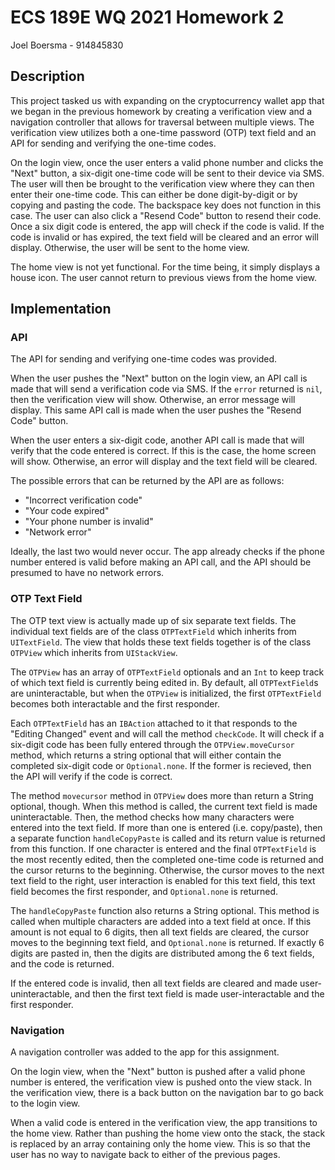 # ECS 189E WQ 2021 Homework 2
Joel Boersma - 914845830

## Description
This project tasked us with expanding on the cryptocurrency wallet app that we began in the previous homework by creating a verification view and a navigation controller that allows for traversal between multiple views. The verification view utilizes both a one-time password (OTP) text field and an API for sending and verifying the one-time codes.

On the login view, once the user enters a valid phone number and clicks the "Next" button, a six-digit one-time code will be sent to their device via SMS. The user will then be brought to the verification view where they can then enter their one-time code. This can either be done digit-by-digit or by copying and pasting the code. The backspace key does not function in this case. The user can also click a "Resend Code" button to resend their code. Once a six digit code is entered, the app will check if the code is valid. If the code is invalid or has expired, the text field will be cleared and an error will display. Otherwise, the user will be sent to the home view.

The home view is not yet functional. For the time being, it simply displays a house icon. The user cannot return to previous views from the home view.

## Implementation

### API
The API for sending and verifying one-time codes was provided. 

When the user pushes the "Next" button on the login view, an API call is made that will send a verification code via SMS. If the `error` returned is `nil`, then the verification view will show. Otherwise, an error message will display. This same API call is made when the user pushes the "Resend Code" button.

When the user enters a six-digit code, another API call is made that will verify that the code entered is correct. If this is the case, the home screen will show. Otherwise, an error will display and the text field will be cleared.

The possible errors that can be returned by the API are as follows:
- "Incorrect verification code"
- "Your code expired"
- "Your phone number is invalid"
- "Network error"

Ideally, the last two would never occur. The app already checks if the phone number entered is valid before making an API call, and the API should be presumed to have no network errors.

### OTP Text Field

The OTP text view is actually made up of six separate text fields. The individual text fields are of the class `OTPTextField` which inherits from `UITextField`. The view that holds these text fields together is of the class `OTPView` which inherits from `UIStackView`.

The `OTPView` has an array of `OTPTextField` optionals and an `Int` to keep track of which text field is currently being edited in. By default, all `OTPTextField`s are uninteractable, but when the `OTPView` is initialized, the first `OTPTextField` becomes both interactable and the first responder.

Each `OTPTextField` has an `IBAction` attached to it that responds to the "Editing Changed" event and will call the method `checkCode`. It will check if a six-digit code has been fully entered through the `OTPView.moveCursor` method, which returns a string optional that will either contain the completed six-digit code or `Optional.none`. If the former is recieved, then the API will verify if the code is correct.

The method `movecursor` method in `OTPView` does more than return a String optional, though. When this method is called, the current text field is made uninteractable. Then, the method checks how many characters were entered into the text field. If more than one is entered (i.e. copy/paste), then a separate function `handleCopyPaste` is called and its return value is returned from this function. If one character is entered and the final `OTPTextField` is the most recently edited, then the completed one-time code is returned and the cursor returns to the beginning. Otherwise, the cursor moves to the next text field to the right, user interaction is enabled for this text field, this text field becomes the first responder, and `Optional.none` is returned.

The `handleCopyPaste` function also returns a String optional. This method is called when multiple characters are added into a text field at once. If this amount is not equal to 6 digits, then all text fields are cleared, the cursor moves to the beginning text field, and `Optional.none` is returned. If exactly 6 digits are pasted in, then the digits are distributed among the 6 text fields, and the code is returned.

If the entered code is invalid, then all text fields are cleared and made user-uninteractable, and then the first text field is made user-interactable and the first responder.

### Navigation

A navigation controller was added to the app for this assignment. 

On the login view, when the "Next" button is pushed after a valid phone number is entered, the verification view is pushed onto the view stack. In the verification view, there is a back button on the navigation bar to go back to the login view.

When a valid code is entered in the verification view, the app transitions to the home view. Rather than pushing the home view onto the stack, the stack is replaced by an array containing only the home view. This is so that the user has no way to navigate back to either of the previous pages.
